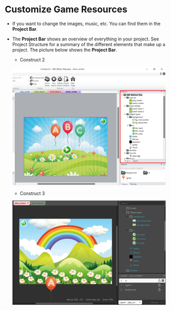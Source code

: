 # Customize Game Resources
 
 - If you want to change the images, music, etc. You can find them in the **Project Bar**.
 - The **Project Bar** shows an overview of everything in your project. See Project Structure for a summary of the different elements that make up a project. The picture below shows the **Project Bar**.
    + Construct 2

    ![Project Bar Construct 2](/images/project-construct-2.png)
	+  Construct 3

    ![Project Bar Construct 3](/images/project-construct-3.png)